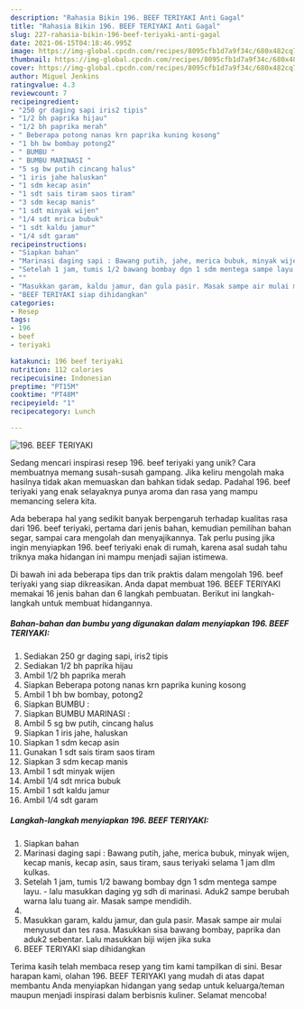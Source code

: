 ```yaml
---
description: "Rahasia Bikin 196. BEEF TERIYAKI Anti Gagal"
title: "Rahasia Bikin 196. BEEF TERIYAKI Anti Gagal"
slug: 227-rahasia-bikin-196-beef-teriyaki-anti-gagal
date: 2021-06-15T04:18:46.995Z
image: https://img-global.cpcdn.com/recipes/8095cfb1d7a9f34c/680x482cq70/196-beef-teriyaki-foto-resep-utama.jpg
thumbnail: https://img-global.cpcdn.com/recipes/8095cfb1d7a9f34c/680x482cq70/196-beef-teriyaki-foto-resep-utama.jpg
cover: https://img-global.cpcdn.com/recipes/8095cfb1d7a9f34c/680x482cq70/196-beef-teriyaki-foto-resep-utama.jpg
author: Miguel Jenkins
ratingvalue: 4.3
reviewcount: 7
recipeingredient:
- "250 gr daging sapi iris2 tipis"
- "1/2 bh paprika hijau"
- "1/2 bh paprika merah"
- " Beberapa potong nanas krn paprika kuning kosong"
- "1 bh bw bombay potong2"
- " BUMBU "
- " BUMBU MARINASI "
- "5 sg bw putih cincang halus"
- "1 iris jahe haluskan"
- "1 sdm kecap asin"
- "1 sdt sais tiram saos tiram"
- "3 sdm kecap manis"
- "1 sdt minyak wijen"
- "1/4 sdt mrica bubuk"
- "1 sdt kaldu jamur"
- "1/4 sdt garam"
recipeinstructions:
- "Siapkan bahan"
- "Marinasi daging sapi : Bawang putih, jahe, merica bubuk, minyak wijen, kecap manis, kecap asin, saus tiram, saus teriyaki selama 1 jam dlm kulkas."
- "Setelah 1 jam, tumis 1/2 bawang bombay dgn 1 sdm mentega sampe layu. lalu masukkan daging yg sdh di marinasi. Aduk2 sampe berubah warna lalu tuang air. Masak sampe mendidih."
- ""
- "Masukkan garam, kaldu jamur, dan gula pasir. Masak sampe air mulai menyusut dan tes rasa. Masukkan sisa bawang bombay, paprika dan aduk2 sebentar. Lalu masukkan biji wijen jika suka"
- "BEEF TERIYAKI siap dihidangkan"
categories:
- Resep
tags:
- 196
- beef
- teriyaki

katakunci: 196 beef teriyaki 
nutrition: 112 calories
recipecuisine: Indonesian
preptime: "PT15M"
cooktime: "PT48M"
recipeyield: "1"
recipecategory: Lunch

---
```



![196. BEEF TERIYAKI](https://img-global.cpcdn.com/recipes/8095cfb1d7a9f34c/680x482cq70/196-beef-teriyaki-foto-resep-utama.jpg)

Sedang mencari inspirasi resep 196. beef teriyaki yang unik? Cara membuatnya memang susah-susah gampang. Jika keliru mengolah maka hasilnya tidak akan memuaskan dan bahkan tidak sedap. Padahal 196. beef teriyaki yang enak selayaknya punya aroma dan rasa yang mampu memancing selera kita.

Ada beberapa hal yang sedikit banyak berpengaruh terhadap kualitas rasa dari 196. beef teriyaki, pertama dari jenis bahan, kemudian pemilihan bahan segar, sampai cara mengolah dan menyajikannya. Tak perlu pusing jika ingin menyiapkan 196. beef teriyaki enak di rumah, karena asal sudah tahu triknya maka hidangan ini mampu menjadi sajian istimewa.




Di bawah ini ada beberapa tips dan trik praktis dalam mengolah 196. beef teriyaki yang siap dikreasikan. Anda dapat membuat 196. BEEF TERIYAKI memakai 16 jenis bahan dan 6 langkah pembuatan. Berikut ini langkah-langkah untuk membuat hidangannya.

<!--inarticleads1-->

##### Bahan-bahan dan bumbu yang digunakan dalam menyiapkan 196. BEEF TERIYAKI:

1. Sediakan 250 gr daging sapi, iris2 tipis
1. Sediakan 1/2 bh paprika hijau
1. Ambil 1/2 bh paprika merah
1. Siapkan  Beberapa potong nanas krn paprika kuning kosong
1. Ambil 1 bh bw bombay, potong2
1. Siapkan  BUMBU :
1. Siapkan  BUMBU MARINASI :
1. Ambil 5 sg bw putih, cincang halus
1. Siapkan 1 iris jahe, haluskan
1. Siapkan 1 sdm kecap asin
1. Gunakan 1 sdt sais tiram saos tiram
1. Siapkan 3 sdm kecap manis
1. Ambil 1 sdt minyak wijen
1. Ambil 1/4 sdt mrica bubuk
1. Ambil 1 sdt kaldu jamur
1. Ambil 1/4 sdt garam




<!--inarticleads2-->

##### Langkah-langkah menyiapkan 196. BEEF TERIYAKI:

1. Siapkan bahan
1. Marinasi daging sapi : Bawang putih, jahe, merica bubuk, minyak wijen, kecap manis, kecap asin, saus tiram, saus teriyaki selama 1 jam dlm kulkas.
1. Setelah 1 jam, tumis 1/2 bawang bombay dgn 1 sdm mentega sampe layu. - lalu masukkan daging yg sdh di marinasi. Aduk2 sampe berubah warna lalu tuang air. Masak sampe mendidih.
1. 
1. Masukkan garam, kaldu jamur, dan gula pasir. Masak sampe air mulai menyusut dan tes rasa. Masukkan sisa bawang bombay, paprika dan aduk2 sebentar. Lalu masukkan biji wijen jika suka
1. BEEF TERIYAKI siap dihidangkan




Terima kasih telah membaca resep yang tim kami tampilkan di sini. Besar harapan kami, olahan 196. BEEF TERIYAKI yang mudah di atas dapat membantu Anda menyiapkan hidangan yang sedap untuk keluarga/teman maupun menjadi inspirasi dalam berbisnis kuliner. Selamat mencoba!

